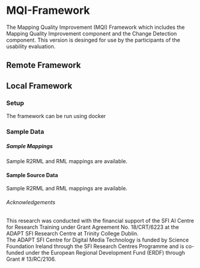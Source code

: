 # MQI-Framework
The Mapping Quality Improvement (MQI) Framework which includes the Mapping Quality Improvement component and the Change Detection component. This version is desinged for use by the participants of the usability evaluation.

## Remote Framework



## Local Framework
### Setup
The framework can be run using docker 

### Sample Data 
##### Sample Mappings
Sample R2RML and RML mappings are available. 


#### Sample Source Data
Sample R2RML and RML mappings are available. 


###### Acknowledgements
This research was conducted with the financial support of the SFI AI Centre for Research 
Training under Grant Agreement No. 18/CRT/6223 at the ADAPT SFI Research Centre at Trinity College Dublin.  
The ADAPT SFI Centre for Digital Media Technology is funded by Science Foundation Ireland 
through the SFI Research Centres Programme and is co-funded under the 
European Regional Development Fund (ERDF) through Grant # 13/RC/2106.
